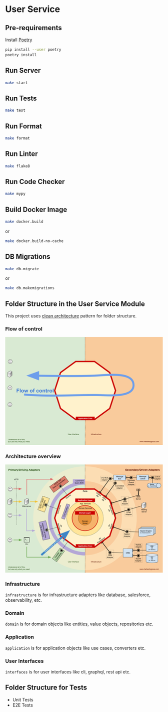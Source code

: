# User Service

## Pre-requirements

Install [Poetry](https://python-poetry.org/docs/#installation)

```sh
pip install --user poetry
poetry install
```

## Run Server

```sh
make start
```

## Run Tests

```sh
make test
```

## Run Format

```sh
make format
```

## Run Linter

```sh
make flake8
```

## Run Code Checker

```sh
make mypy
```

## Build Docker Image

```sh
make docker.build
```

or

```sh
make docker.build-no-cache
```

## DB Migrations

```sh
make db.migrate
```

or

```sh
make db.makemigrations
```

## Folder Structure in the User Service Module

This project uses [clean architecture](https://blog.cleancoder.com/uncle-bob/2012/08/13/the-clean-architecture.html) pattern for folder structure.

### Flow of control

![](docs/images/flow-of-control.png)

### Architecture overview

![](docs/images/architecture.png)

### Infrastructure

`infrastructure` is for infrastructure adapters like database, salesforce, observability, etc.

### Domain

`domain` is for domain objects like entities, value objects, repositories etc.

### Application

`application` is for application objects like use cases, converters etc.

### User Interfaces

`interfaces` is for user interfaces like cli, graphql, rest api etc.

## Folder Structure for Tests

- Unit Tests
- E2E Tests
